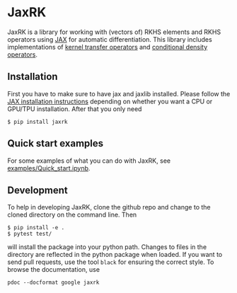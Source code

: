 # JaxRK

JaxRK is a library for working with (vectors of) RKHS elements and RKHS operators using [JAX](https://github.com/google/jax) for automatic differentiation. This library includes implementations of [kernel transfer operators](https://arxiv.org/abs/1712.01572) and [conditional density operators](https://arxiv.org/abs/1905.11255).

## Installation
First you have to make sure to have jax and jaxlib installed. Please follow the [JAX installation instructions](https://github.com/google/jax) depending on whether you want a CPU or GPU/TPU installation. After that you only need
```
$ pip install jaxrk
```

## Quick start examples

For some examples of what you can do with JaxRK, see [examples/Quick_start.ipynb](https://github.com/zalandoresearch/JaxRK/blob/master/examples/Quick_start.ipynb).


## Development

To help in developing JaxRK, clone the github repo and change to the cloned directory on the command line. Then 
```
$ pip install -e .
$ pytest test/
```
will install the package into your python path. Changes to files in the directory are reflected in the python package when loaded.
If you want to send pull requests, use the tool `black` for ensuring the correct style.
To browse the documentation, use

```
pdoc --docformat google jaxrk
```